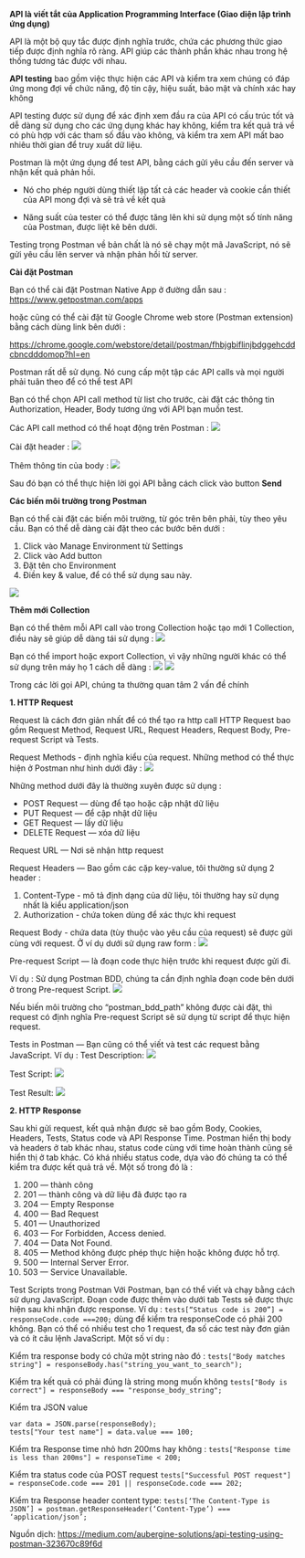 **API là viết tắt của Application Programming Interface (Giao diện lập trình ứng dụng)**

API là một bộ quy tắc được định nghĩa trước, chứa các phương thức giao tiếp được định nghĩa rõ ràng. API giúp các thành phần khác nhau trong hệ thống tương tác được với nhau.

**API testing** bao gồm việc thực hiện các API và kiểm tra xem chúng có đáp ứng mong đợi về chức năng, độ tin cậy, hiệu suất, bảo mật và chính xác hay không

API testing được sử dụng để xác định xem đầu ra của API có cấu trúc tốt và dễ dàng sử dụng cho các ứng dụng khác hay không, kiểm tra kết quả trả về có phù hợp với các tham số đầu vào không, và kiểm tra xem API mất bao nhiêu thời gian để truy xuất dữ liệu.

Postman là một ứng dụng để test API, bằng cách gửi yêu cầu đến server và nhận kết quả phản hồi.

- Nó cho phép người dùng thiết lập tất cả các header và cookie cần thiết của API mong đợi và sẽ trả về kết quả

- Năng suất của tester có thể được tăng lên khi sử dụng một số tính năng của Postman, được liệt kê bên dưới.

Testing trong Postman về bản chất là nó sẽ chạy một mã JavaScript, nó sẽ gửi yêu cầu lên server và nhận phản hồi từ server.

**Cài đặt Postman**

Bạn có thể cài đặt Postman Native App ở đường dẫn sau :
https://www.getpostman.com/apps

hoặc cũng có thể cài đặt từ Google Chrome web store (Postman extension) bằng cách dùng link bên dưới : 

https://chrome.google.com/webstore/detail/postman/fhbjgbiflinjbdggehcddcbncdddomop?hl=en

Postman rất dễ sử dụng. Nó cung cấp một tập các API calls và mọi người phải tuân theo để có thể test API

Bạn có thể chọn API call method từ list cho trước, cài đặt các thông tin Authorization, Header, Body tương ứng với API bạn muốn test.

Các API call method có thể hoạt động trên Postman : 
![](https://miro.medium.com/max/1519/1*EwTghNJuCoEK9kKnj64Jrg.png)

Cài đặt header : 
![](https://miro.medium.com/max/1099/1*00GLzEHB7AFKPaWafu_mxA.png)

Thêm thông tin của body : 
![](https://miro.medium.com/max/1098/1*Yz5D6TGwjBPw9tgf9_cQRQ.png)

Sau đó bạn có thể thực hiện lời gọi API bằng cách click vào button **Send**

**Các biến môi trường trong Postman**

Bạn có thể cài đặt các biến môi trường, từ góc trên bên phải, tùy theo yêu cầu. Bạn có thể dễ dàng cài đặt theo các bước bên dưới : 
1. Click vào Manage Environment từ Settings
2. Click vào Add button
3. Đặt tên cho Environment
4. Điền key & value, để có thể sử dụng sau này. 

![](https://miro.medium.com/max/1505/1*_PSKCCg5eIfIRt7gvCSgDg.png)

**Thêm mới Collection**

Bạn có thể thêm mỗi API call vào trong Collection hoặc tạo mới 1 Collection, điều này sẽ giúp dễ dàng tái sử dụng :
![](https://miro.medium.com/max/1493/1*KR9qGSnnpc4UW6P-KiyTDA.png)

Bạn có thể import hoặc export Collection, vì vậy những người khác có thể sử dụng trên máy họ 1 cách dễ dàng : 
![](https://miro.medium.com/max/1511/1*x4cqi2hO12mVSyY07lTqcA.png)
![](https://miro.medium.com/max/1504/1*oxwcsjGUr8z_-XlQLc0isA.png)

Trong các lời gọi API, chúng ta thường quan tâm 2 vấn đề chính

**1. HTTP Request**

Request là cách đơn giản nhất để có thể tạo ra http call
HTTP Request bao gồm Request Method, Request URL, Request Headers, Request Body, Pre-request Script và Tests.

Request Methods - định nghĩa kiểu của request. Những method có thể thực hiện ở Postman như hình dưới đây : 
![](https://miro.medium.com/max/1098/1*Uhxu47ERKjNfYGrTy-52pg.png)

Những method dưới đây là thường xuyên được sử dụng : 
- POST Request — dùng để tạo hoặc cập nhật dữ liệu
- PUT Request — để cập nhật dữ liệu
- GET Request — lấy dữ liệu
- DELETE Request — xóa dữ liệu

Request URL — Nơi sẽ nhận http request

Request Headers — Bao gồm các cặp key-value, tôi thường sử dụng 2 header : 
1. Content-Type -  mô tả định dạng của dữ liệu, tôi thường hay sử dụng nhất là kiểu application/json
2. Authorization - chứa token dùng để xác thực khi request

Request Body - chứa data (tùy thuộc vào yêu cầu của request) sẽ được gửi cùng với request. Ở ví dụ dưới sử dụng raw form :
![](https://miro.medium.com/max/1105/1*P4X_VsdOpsS2EUJW8ogN2g.png)

Pre-request Script — là đoạn code thực hiện trước khi request được gửi đi.

Ví dụ : Sử dụng Postman BDD, chúng ta cần định nghĩa đoạn code bên dưới ở trong Pre-request Script.
![](https://miro.medium.com/max/1104/1*5Jn8t8nB68YcLS01xlYjIw.png)

Nếu biến môi trường cho “postman_bdd_path” không được cài đặt, thì request có định nghĩa Pre-request Script sẽ sử dụng từ script để thực hiện request.

Tests in Postman — Bạn cũng có thể viết và test các request bằng JavaScript. Ví dụ : 
Test Description:
![](https://miro.medium.com/max/818/1*EozVgpNGSM-WKZU-KxmXDg.png)

Test Script:
![](https://miro.medium.com/max/1084/1*KVihyEqHROEY1TWzHtHFiQ.png)

Test Result:
![](https://miro.medium.com/max/1089/1*3An09j3F-Z5p4vTnTC4bZg.png)

**2. HTTP Response** 

Sau khi gửi request, kết quả nhận được sẽ bao gồm Body, Cookies, Headers, Tests, Status code và API Response Time.
Postman hiển thị body và headers ở tab khác nhau, status code cùng với time hoàn thành cũng sẽ hiển thị ở tab khác.
Có khá nhiều status code, dựa vào đó chúng ta có thể kiểm tra được kết quả trả về. Một số trong đó là : 
1. 200 — thành công
2. 201 — thành công và dữ liệu đã được tạo ra
3. 204 — Empty Response
4. 400 — Bad Request
5. 401 — Unauthorized
6. 403 — For Forbidden, Access denied.
7. 404 — Data Not Found.
8. 405 — Method không được phép thực hiện hoặc không được hỗ trợ.
9. 500 — Internal Server Error.
10. 503 — Service Unavailable.

Test Scripts trong Postman
Với Postman, bạn có thể viết và chạy bằng cách sử dụng JavaScript. Đoạn code được thêm vào dưới tab Tests sẽ được thực hiện sau khi nhận được response.
Ví dụ : 
`tests[“Status code is 200”] = responseCode.code ===200;`
dùng để kiểm tra responseCode có phải 200 không.
Bạn có thể có nhiều test cho 1 request, đa số các test này đơn giản và có ít câu lệnh JavaScript. Một số ví dụ :

Kiểm tra response body có chứa một string  nào đó : 
`tests["Body matches string"] = responseBody.has("string_you_want_to_search");`

Kiểm tra kết quả có phải đúng là string mong muốn không
`tests["Body is correct"] = responseBody === "response_body_string";`

Kiểm tra JSON value
```
var data = JSON.parse(responseBody);
tests["Your test name"] = data.value === 100;
```

Kiểm tra Response time nhỏ hơn 200ms hay không :
`tests["Response time is less than 200ms"] = responseTime < 200;`

Kiểm tra status code của POST request
`tests["Successful POST request"] = responseCode.code === 201 || responseCode.code === 202;`

Kiểm tra Response header content type:
`tests[‘The Content-Type is JSON’] = postman.getResponseHeader(‘Content-Type’) === ‘application/json’;`


Nguồn dịch: https://medium.com/aubergine-solutions/api-testing-using-postman-323670c89f6d